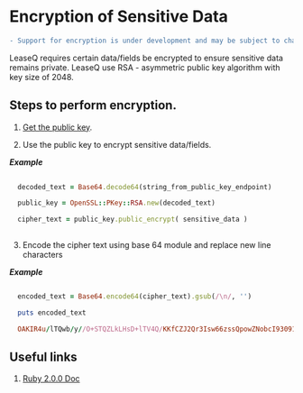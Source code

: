 # Encryption of Sensitive Data

```diff
- Support for encryption is under development and may be subject to change.
```

LeaseQ requires certain data/fields be encrypted to ensure sensitive data remains private. LeaseQ use RSA - asymmetric public key algorithm with key size of 2048.

## Steps to perform encryption. 

1. [Get the public key](public-key/get.md).

2. Use the public key to encrypt sensitive data/fields. 

***Example***

```ruby
  
  decoded_text = Base64.decode64(string_from_public_key_endpoint)

  public_key = OpenSSL::PKey::RSA.new(decoded_text)

  cipher_text = public_key.public_encrypt( sensitive_data )
  
```

3. Encode the cipher text using base 64 module and replace new line characters 

***Example***

```ruby

  encoded_text = Base64.encode64(cipher_text).gsub(/\n/, '')

  puts encoded_text

  OAKIR4u/lTQwb/y//O+STQZLkLHsD+lTV4Q/KKfCZJ2Qr3Isw66zssQpowZNobcI93091o6gYpLaYOH8S9BCqnikBxQV342f/k14nrLSZqoYm6mwYaIZMvGVhyK5RIFhYvpOM6PFq12Qh9fCD2rPgf7eI8KNx74gY1dmD2CIdGKPkqA1IdEWIIGX29725apPZasvbbBeUpVVwpIq9De23uuJ/9dGb9hZtkwD4aps0Uv3ttZEv6+M4xYCnJ3U9ZWCBWE5wKng2OssBcb6u48P1cJz0t2rCxX6YrQ41UDj1225d1TCN/Nq4FcUPtL8IaQbWl7kq+08xeD3m77FUU1Dug==

```
## Useful links

1. [Ruby 2.0.0 Doc](https://ruby-doc.org/stdlib-2.0.0/libdoc/openssl/rdoc/OpenSSL/PKey/RSA.html)
